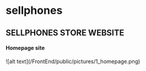 # sellphones
 <h2>
  SELLPHONES STORE WEBSITE
 </h2>
 <h4>Homepage site</h4>
![alt text](/FrontEnd/public/pictures/1_homepage.png)
